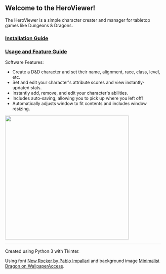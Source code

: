 ## Welcome to the HeroViewer!
The HeroViewer is a simple character creater and manager for tabletop games like Dungeons & Dragons.

### [Installation Guide]
### [Usage and Feature Guide]

Software Features:
- Create a D&D character and set their name, alignment, race, class, level, etc.
- Set and edit your character's attribute scores and view instantly-updated stats.
- Instantly add, remove, and edit your character's abilities.
- Includes auto-saving, allowing you to pick up where you left off!
- Automatically adjusts window to fit contents and includes window resizing.

<!-- Demo Image of Software -->
<image align="center" src="https://user-images.githubusercontent.com/39421939/134977143-aaf2422e-ee89-4341-8a18-39fcf1ff8602.png" height="400"> 

---  
Created using Python 3 with Tkinter.

Using font [New Rocker by Pablo Impallari] and background image [Minimalist Dragon on WallpaperAccess].
  
<!-- Embedded Links -->
[Usage and Feature Guide]:                https://github.com/naberatu/HeroViewer/blob/master/howtouse.md
[Installation Guide]:                     https://github.com/naberatu/HeroViewer/blob/master/installation.md
[New Rocker by Pablo Impallari]:          https://fonts.google.com/specimen/New+Rocker#standard-styles
[Minimalist Dragon on WallpaperAccess]:   https://wallpaperaccess.com/minimalist-dragon 
